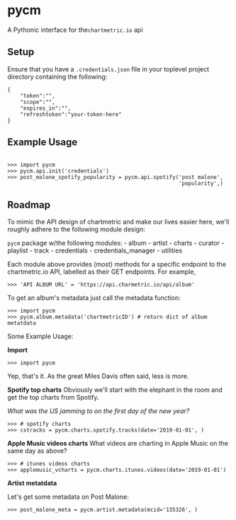 # pycm
A Pythonic interface for the`chartmetric.io` api 

## Setup

Ensure that you have a `.credentials.json` file in your toplevel project
directory containing the following:

```{json}
{
    "token":"",
    "scope":"",
    "expires_in":"",
    "refreshtoken":"your-token-here"
}
```
## Example Usage
``` {Python}

>>> import pycm
>>> pycm.api.init('credentials')
>>> post_malone_spotify_popularity = pycm.api.spotify('post malone',
                                                      'popularity',)
```

## Roadmap

To mimic the API design of chartmetric and make our lives easier here,
we'll roughly adhere to the following module design:

`pycm` package w/the following modules:
    - album
    - artist
    - charts
    - curator
    - playlist
    - track
    - credentials
    - credentials_manager
    - utilities

Each module above provides (most) methods for a specific endpoint
to the chartmetric.io API, labelled as their GET endpoints. For example,
```{Python}
>>> 'API ALBUM URL' = 'https://api.charmetric.io/api/album'
```
To get an album's metadata just call the metadata function:
```
>>> import pycm
>>> pycm.album.metadata('chartmetricID') # return dict of album metatdata
```

Some Example Usage:

**Import**
```{Python}
>>> import pycm
```
Yep, that's it. As the great Miles Davis often said, less is more.

**Spotify top charts**
Obviously we'll start with the elephant in the room and get the top
charts from Spotify.

*What was the US jamming to on the first day of the new year?*
```{Python}
>>> # spotify charts
>>> cstracks = pycm.charts.spotify.tracks(date='2019-01-01', ) 
```
**Apple Music videos charts**
What videos are charting in Apple Music on the same day as above?
```{Python}
>>> # itunes videos charts
>>> applemusic_vcharts = pycm.charts.itunes.videos(date='2019-01-01')
```
**Artist metatdata**

Let's get some metadata on Post Malone:
```{Python}
>>> post_malone_meta = pycm.artist.metadata(mcid='135326', )
```
